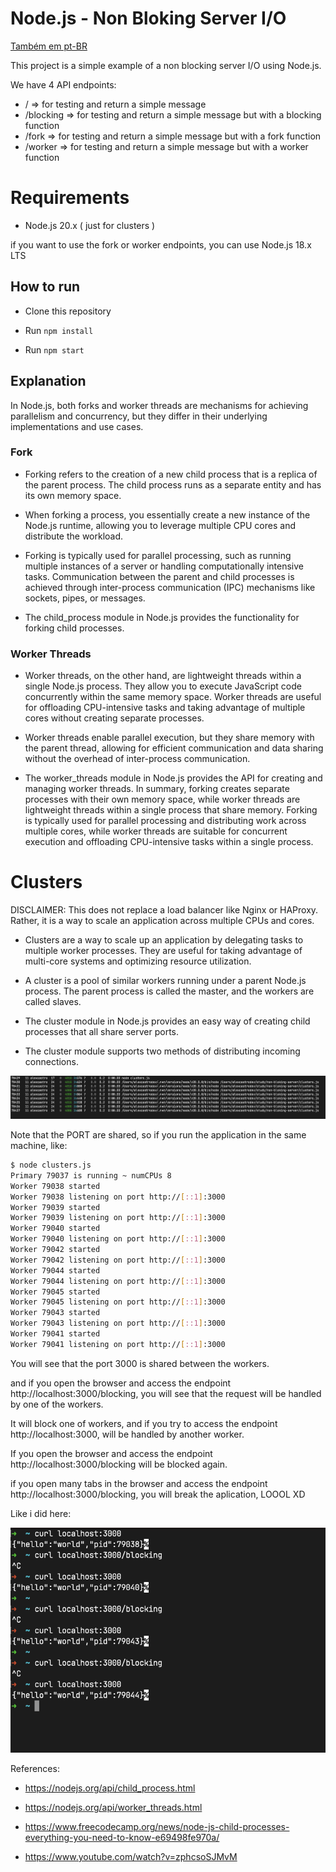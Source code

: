 # Node.js - Non Bloking Server I/O

[Também em pt-BR](readme-PT.md)

This project is a simple example of a non blocking server I/O using Node.js.

We have 4 API endpoints:

- / => for testing and return a simple message
- /blocking => for testing and return a simple message but with a blocking function
- /fork => for testing and return a simple message but with a fork function
- /worker => for testing and return a simple message but with a worker function

# Requirements

- Node.js 20.x ( just for clusters )

if you want to use the fork or worker endpoints, you can use Node.js 18.x LTS

## How to run

- Clone this repository

- Run `npm install`

- Run `npm start`

## Explanation

In Node.js, both forks and worker threads are mechanisms for achieving parallelism and concurrency, but they differ in their underlying implementations and use cases.

### Fork

- Forking refers to the creation of a new child process that is a replica of the parent process. The child process runs as a separate entity and has its own memory space.

- When forking a process, you essentially create a new instance of the Node.js runtime, allowing you to leverage multiple CPU cores and distribute the workload.

- Forking is typically used for parallel processing, such as running multiple instances of a server or handling computationally intensive tasks. Communication between the parent and child processes is achieved through inter-process communication (IPC) mechanisms like sockets, pipes, or messages.

- The child_process module in Node.js provides the functionality for forking child processes.

### Worker Threads

- Worker threads, on the other hand, are lightweight threads within a single Node.js process. They allow you to execute JavaScript code concurrently within the same memory space.
Worker threads are useful for offloading CPU-intensive tasks and taking advantage of multiple cores without creating separate processes.

- Worker threads enable parallel execution, but they share memory with the parent thread, allowing for efficient communication and data sharing without the overhead of inter-process communication.

- The worker_threads module in Node.js provides the API for creating and managing worker threads.
In summary, forking creates separate processes with their own memory space, while worker threads are lightweight threads within a single process that share memory. Forking is typically used for parallel processing and distributing work across multiple cores, while worker threads are suitable for concurrent execution and offloading CPU-intensive tasks within a single process.


# Clusters

DISCLAIMER: This does not replace a load balancer like Nginx or HAProxy. Rather, it is a way to scale an application across multiple CPUs and cores.

- Clusters are a way to scale up an application by delegating tasks to multiple worker processes. They are useful for taking advantage of multi-core systems and optimizing resource utilization.

- A cluster is a pool of similar workers running under a parent Node.js process. The parent process is called the master, and the workers are called slaves.

- The cluster module in Node.js provides an easy way of creating child processes that all share server ports.

- The cluster module supports two methods of distributing incoming connections.

<img src="./.github/clusters.png" />

Note that the PORT are shared, so if you run the application in the same machine, like:

```bash
$ node clusters.js
Primary 79037 is running ~ numCPUs 8
Worker 79038 started
Worker 79038 listening on port http://[::1]:3000
Worker 79039 started
Worker 79039 listening on port http://[::1]:3000
Worker 79040 started
Worker 79040 listening on port http://[::1]:3000
Worker 79042 started
Worker 79042 listening on port http://[::1]:3000
Worker 79044 started
Worker 79044 listening on port http://[::1]:3000
Worker 79045 started
Worker 79045 listening on port http://[::1]:3000
Worker 79043 started
Worker 79043 listening on port http://[::1]:3000
Worker 79041 started
Worker 79041 listening on port http://[::1]:3000
```

You will see that the port 3000 is shared between the workers.

and if you open the browser and access the endpoint http://localhost:3000/blocking, you will see that the request will be handled by one of the workers.

It will block one of workers, and if you try to access the endpoint http://localhost:3000, will be handled by another worker.

If you open the browser and access the endpoint http://localhost:3000/blocking will be blocked again.

if you open many tabs in the browser and access the endpoint http://localhost:3000/blocking, you will break the aplication, LOOOL XD

Like i did here:

<img src="./.github/show-off.png" />


References:

- https://nodejs.org/api/child_process.html

- https://nodejs.org/api/worker_threads.html

- https://www.freecodecamp.org/news/node-js-child-processes-everything-you-need-to-know-e69498fe970a/

- https://www.youtube.com/watch?v=zphcsoSJMvM